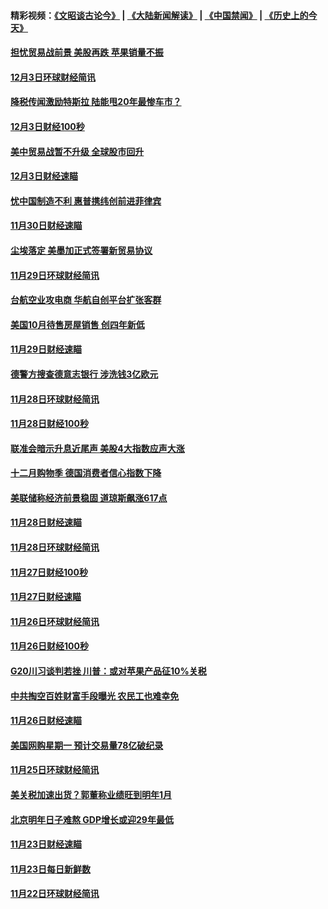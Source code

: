 #### 精彩视频：[《文昭谈古论今》](https://github.com/gfw-breaker/wenzhao/blob/master/README.md?t=12050031) | [《大陆新闻解读》](https://github.com/gfw-breaker/ntdtv-comedy/blob/master/README.md?t=12050031) | [《中国禁闻》](https://github.com/gfw-breaker/ntdtv-news/blob/master/README.md?t=12050031) | [《历史上的今天》](https://github.com/gfw-breaker/today-in-history/blob/master/README.md?t=12050031) 

#### [担忧贸易战前景 美股再跌 苹果销量不振](../pages/news208/a1401980.md?t=12050031) 

#### [12月3日环球财经简讯](../pages/news208/a1401934.md?t=12050031) 

#### [降税传闻激励特斯拉 陆能甩20年最惨车市？](../pages/news208/a1401906.md?t=12050031) 

#### [12月3日财经100秒](../pages/news208/a1401904.md?t=12050031) 

#### [美中贸易战暂不升级 全球股市回升](../pages/news208/a1401838.md?t=12050031) 

#### [12月3日财经速瞄](../pages/news208/a1401830.md?t=12050031) 

#### [忧中国制造不利 惠普携纬创前进菲律宾](../pages/news208/a1401768.md?t=12050031) 

#### [11月30日财经速瞄](../pages/news208/a1401507.md?t=12050031) 

#### [尘埃落定 美墨加正式签署新贸易协议](../pages/news208/a1401468.md?t=12050031) 

#### [11月29日环球财经简讯](../pages/news208/a1401465.md?t=12050031) 

#### [台航空业攻电商 华航自创平台扩张客群](../pages/news208/a1401437.md?t=12050031) 

#### [美国10月待售房屋销售 创四年新低](../pages/news208/a1401370.md?t=12050031) 

#### [11月29日财经速瞄](../pages/news208/a1401361.md?t=12050031) 

#### [德警方搜查德意志银行 涉洗钱3亿欧元](../pages/news208/a1401321.md?t=12050031) 

#### [11月28日环球财经简讯](../pages/news208/a1401308.md?t=12050031) 

#### [11月28日财经100秒](../pages/news208/a1401297.md?t=12050031) 

#### [联准会暗示升息近尾声 美股4大指数应声大涨](../pages/news208/a1401258.md?t=12050031) 

#### [十二月购物季 德国消费者信心指数下降](../pages/news208/a1401166.md?t=12050031) 

#### [美联储称经济前景稳固 道琼斯飙涨617点](../pages/news208/a1401214.md?t=12050031) 

#### [11月28日财经速瞄](../pages/news208/a1401210.md?t=12050031) 

#### [11月28日环球财经简讯](../pages/news208/a1401164.md?t=12050031) 

#### [11月27日财经100秒](../pages/news208/a1401144.md?t=12050031) 

#### [11月27日财经速瞄](../pages/news208/a1401040.md?t=12050031) 

#### [11月26日环球财经简讯](../pages/news208/a1400989.md?t=12050031) 

#### [11月26日财经100秒](../pages/news208/a1400971.md?t=12050031) 

#### [G20川习谈判若挫 川普：或对苹果产品征10%关税](../pages/news208/a1400956.md?t=12050031) 

#### [中共掏空百姓财富手段曝光 农民工也难幸免](../pages/news208/a1400801.md?t=12050031) 

#### [11月26日财经速瞄](../pages/news208/a1400897.md?t=12050031) 

#### [美国网购星期一 预计交易量78亿破纪录](../pages/news208/a1400853.md?t=12050031) 

#### [11月25日环球财经简讯](../pages/news208/a1400834.md?t=12050031) 

#### [美关税加速出货？郭董称业绩旺到明年1月](../pages/news208/a1400825.md?t=12050031) 

#### [北京明年日子难熬  GDP增长或迎29年最低](../pages/news208/a1400727.md?t=12050031) 

#### [11月23日财经速瞄](../pages/news208/a1400579.md?t=12050031) 

#### [11月23日每日新鲜数](../pages/news208/a1400561.md?t=12050031) 

#### [11月22日环球财经简讯](../pages/news208/a1400540.md?t=12050031) 

